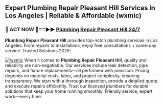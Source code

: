 ## Expert Plumbing Repair Pleasant Hill Services in Los Angeles | Reliable & Affordable (wxmic)  

<h3>🚿 ACT NOW 🌟==►► <a href="https://tinyurl.com/2ne6vx2x" rel="nofollow">Plumbing Repair Pleasant Hill 24/7</a></h3>

**Plumbing Repair Pleasant Hill** provides top-notch plumbing services in Los Angeles. From repairs to installations, enjoy free consultations + same-day service. Trusted Solutions 2025!

[![wxmic](https://i.imgur.com/4PFF4AK.jpeg)](https://tinyurl.com/2ne6vx2x)
When it comes to **Plumbing Repair Pleasant Hill**, quality and reliability are non-negotiable. Our services include leak detection, pipe repairs, and fixture replacements—all performed with precision. Pricing depends on material costs, labor, and project complexity, ensuring transparency. We start with a thorough inspection, provide a detailed quote, and execute repairs efficiently. Trust our licensed plumbers for durable solutions that keep your home running smoothly. Friendly service, expert work—every time.